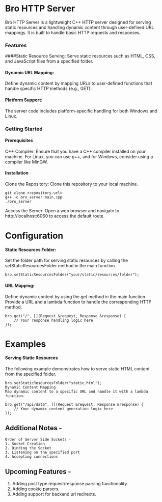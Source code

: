 # Bro HTTP Server
Bro HTTP Server is a lightweight C++ HTTP server designed for serving static resources and handling dynamic content through user-defined URL mappings. It is built to handle basic HTTP requests and responses.

### Features
####Static Resource Serving: Serve static resources such as HTML, CSS, and JavaScript files from a specified folder.

#### Dynamic URL Mapping: 
Define dynamic content by mapping URLs to user-defined functions that handle specific HTTP methods (e.g., GET).

#### Platform Support: 
The server code includes platform-specific handling for both Windows and Linux.

### Getting Started
#### Prerequisites
C++ Compiler: Ensure that you have a C++ compiler installed on your machine. For Linux, you can use g++, and for Windows, consider using a compiler like MinGW.

#### Installation
Clone the Repository: Clone this repository to your local machine.

```
git clone <repository-url>
g++ -o bro_server main.cpp
./bro_server
```
Access the Server: Open a web browser and navigate to http://localhost:6060 to access the default route.


# Configuration
#### Static Resources Folder: 
Set the folder path for serving static resources by calling the setStaticResourcesFolder method in the main function.

```
bro.setStaticResourcesFolder("your/static/resources/folder");
```

#### URL Mapping: 
Define dynamic content by using the get method in the main function. Provide a URL and a lambda function to handle the corresponding HTTP method.

```
bro.get("/", [](Request &request, Response &response) {
    // Your response handling logic here
});
```

# Examples
#### Serving Static Resources
The following example demonstrates how to serve static HTML content from the specified folder.

```
bro.setStaticResourcesFolder("static_html");
Dynamic Content Mapping
Map dynamic content to a specific URL and handle it with a lambda function.
```

```
bro.get("/api/data", [](Request &request, Response &response) {
    // Your dynamic content generation logic here
});
```

## Additional Notes -

```
Order of Server Side Sockets -
1. Socket Creation
2. Binding the Socket
3. Listening on the specified port
4. Accepting connections
```

## Upcoming Features -
1. Adding post type request/response parsing functionality.
2. Adding cookie parsers.
3. Adding support for backend uri redirects.